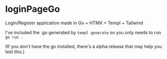 # loginPageGo
Login/Register application made in Go + HTMX + Templ + Tailwind

I've included the .go generated by ```templ generate``` so you only needs to run ```go run .```

(If you don't have the go installed, there's a alpha release that may help you test this.)

